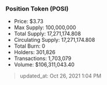 
  ### Position Token (POSI)
  - Price: $3.73
  - Max Supply: 100,000,000
  - Total Supply: 17,271,174.808
  - Circulating Supply: 17,271,174.808
  - Total Burn: 0
  - Holders: 301,826
  - Transactions: 1,703,079
  - Volume: $106,311,043.40

  > updated_at: Oct 26, 2021 1:04 PM
